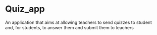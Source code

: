 # Quiz_app
An application that aims at allowing teachers to send quizzes to student and, for students, to answer them and submit them to teachers
